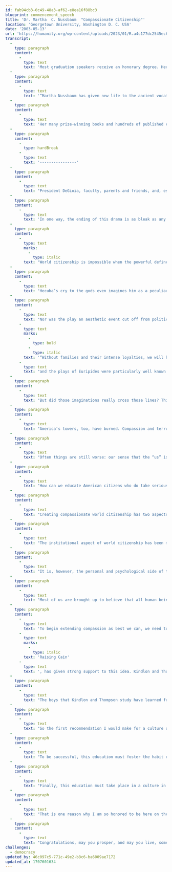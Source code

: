 ```yaml
---
id: fab94cb3-0c49-48a3-af62-e8ea16f88bc3
blueprint: commencement_speech
title: 'Dr. Martha  C. Nussbaum  "Compassionate Citizenship"'
location: 'Georgetown University, Washington D. C. USA'
date: '2003-05-13'
url: 'https://humanity.org/wp-content/uploads/2023/01/R.a4c177dc2545ec679792303d0839e245.jpeg'
transcript:
  -
    type: paragraph
    content:
      -
        type: text
        text: 'Most graduation speakers receive an honorary degree. Here, as an excellent example of how they often are phrased, is Dr. Nussbaum’s:'
  -
    type: paragraph
    content:
      -
        type: text
        text: '“Martha Nussbaum has given new life to the ancient vocation of the philosopher, understood as a thinker who both pursues deep questions about justice and the good and defends humanity’s highest ideals in the public forum. She has helped us see that the greatest human goods are fragile; that our emotions of love and loss, and their narrative depiction in literature, rightly record this fact; and that the capabilities for living a good human life of the most fragile and vulnerable among us, the women and children of the developing world, deserve shelter and support from their governments and from us all. Although critical of the Stoics’ assessment of our emotions, she has become a premier defender of the cosmopolitan ideal, which has come down to us from the Stoics via Immanuel Kant. Like her beloved Aristotle, Professor Nussbaum does not shrink from examining all sides of human nature. Chided for spending his time studying the movement and digestion of shellfish, Aristotle responded that ‘in every natural thing there is something wonderful.’ Having told us that story, Professor Nussbaum has gone on to examine all of humanity’s wonderful aspects, from our most sublime to what it is that we consider shameful and disgusting.'
  -
    type: paragraph
    content:
      -
        type: text
        text: 'Her many prize-winning books and hundreds of published essays cover topics from cosmopolitanism to cloning, from Aristotle’s Movement of Animals to Orwell’s 1984. She has contributed greatly to our understanding of the ideal of liberal education with her book, Cultivating Humanity, winner in 2002 of the Grawemeyer Award in Education. In a forthcoming work, Hiding from Humanity: Disgust, Shame, and the Law – depending on how one counts, perhaps her eleventh book – she examines how disgust and shame themselves can reflect and distort our moral judgment. For her contributions to the study of the ancients, which help us understand ourselves; for her inspired engagement with the full range of human artistic and literary achievement and her insistence on showing us how philosophy can learn from poetry; and for her passionate commitment to understanding and bettering the plight of the least fortunate, Georgetown University is proud to confer upon Martha C. Nussbaum the degree of Doctor of Humane Letters, honoris causa.”'
  -
    type: paragraph
    content:
      -
        type: hardBreak
      -
        type: text
        text: '----------------'
  -
    type: paragraph
    content:
      -
        type: text
        text: "President DeGioia, faculty, parents and friends, and, especially, graduates: On this day of celebration, I want to ask you to pause for a minute, and to think of the ending of a tragic drama, Euripides’ The Trojan Women. The towers of Troy are burning. All that is left of the once-proud city is a group of ragged women, bound for slavery, their husbands dead in battle, their sons murdered by the conquering Greeks, their daughters raped. Hecuba their queen invokes the king of the gods, using, remarkably, the language of democratic citizenship: “Son of Kronus, Council-President of Troy, father who gave us birth, do you see these undeserved sufferings that your Trojan people bear?” The Chorus answers grimly, “He sees, and yet the great city is no city. It has perished, and Troy exists no longer.” A little later, Hecuba and the Chorus conclude that the very name of their land has been wiped\_out."
  -
    type: paragraph
    content:
      -
        type: text
        text: 'In one way, the ending of this drama is as bleak as any in the history of tragic drama. Death, rape, slavery, fire destroying the towers, the city’s very name effaced from the record of history by rapacious and murderous Greeks. And yet, of course, it did not happen that way, not exactly. For the story of Troy’s fall is being enacted, some six hundred years after the event, by a company of Greek actors, in the Greek language of a Greek poet, in the presence of all the adult citizens of Athens, most powerful of Greek cities.'
  -
    type: paragraph
    content:
      -
        type: text
        marks:
          -
            type: italic
        text: "World citizenship is impossible when the powerful define their humanity in terms of possessions, rather than the goods of the soul. As the Greek philosophers long ago remarked, the goods of the soul are such that we can all strive toward them harmoniously: one person’s attainment of them reinforces, and does not undermine another’s. Material goods, by contrast, always cause conflict, especially when the goal is limitless accumulation, not merely sustenance. So world citizenship, and the compassion that supports it, must be built on the goods of the\_soul."
  -
    type: paragraph
    content:
      -
        type: text
        text: "Hecuba’s cry to the gods even imagines him as a peculiarly Athenian type of civic official, president of the city council. So the name of the land didn’t get wiped out after all. The imaginations of the conquerors were haunted by it, transmitted it, and mourn it. Obsessively their arts repeat the events of long-ago destruction, typically inviting, as here, the audience’s compassion for the women of Troy and blame for their assailants. In its very structure the play makes a claim for the moral value of compassionate imagining, as it asks its audience to partake in the terror of a burning city, of murder and rape and slavery. Insofar as members of the audience are engaged by this drama, feeling fear and grief for the conquered city, they demonstrate the ability of compassion to cross lines of time, place, and nation – and also, in the case of most of the audience, the line of sex, perhaps more difficult yet to\_cross."
  -
    type: paragraph
    content:
      -
        type: text
        text: "Nor was the play an aesthetic event cut off from political reality. The dramatic festivals of Athens were sacred festivals strongly connected to the idea of democratic deliberation,\_"
      -
        type: text
        marks:
          -
            type: bold
          -
            type: italic
        text: '“Without families and their intense loyalties, we will have, Aristotle says, a ‘watery’ kind of care all round. Nonetheless, when we observe how narrow and partisan our compassion usually is, we must ask how it can be educated and extended, so that the equal worth of all human beings becomes a stable psychological reality for us.”'
      -
        type: text
        text: "and the plays of Euripides were particularly well known for their engagement with contemporary events. In this case, the audience that watched The Trojan Women had recently voted to put to death the men of the rebellious colony of Melos and to enslave the women and children. Euripides invites them to contemplate the real human meaning of their actions. Compassion for the women of Troy should at least cause moral unease, reminding Athenians of the full and equal humanity of people who live in distant places, their fully human capacity for\_suffering."
  -
    type: paragraph
    content:
      -
        type: text
        text: "But did those imaginations really cross those lines? Think again of that invocation of Zeus. Trojans, if they worshipped Zeus as king of gods at all, surely did not refer to him as the president of the city council. The term prytanis is an Athenian legal term, completely unknown elsewhere. So it would appear that Hecuba is not a Trojan but a Greek. Her imagination is a Greek democratic (and mostly male) imagination. Maybe that’s a good thing, in the sense that the audience is surely invited to view her as their fellow and equal. But it still should give us pause. Did compassion really enable those Greeks to reach out and think about the real humanity of others, or did it stop short, allowing them to reaffirm the essential Greekness of everything that’s human? They are just us, and we are the ones who suffer humanly. Not those other ones, over in\_Melos."
  -
    type: paragraph
    content:
      -
        type: text
        text: "America’s towers, too, have burned. Compassion and terror are in the fabric of our lives. And now, like the Athenians, we must grapple with the fact that we have caused devastation in foreign lands. In the lives of Americans since 9/11, we do see evidence of the good work of compassion, as Americans make real to themselves the sufferings of many different people whom they never would otherwise have thought about: bereaved families of so many national and ethnic origins, even, sometimes, Arab-Americans who have suffered unfairly from airport searches and other types of mistreatment. Sometimes our compassion even crosses the national boundary. Tragedy led many people to a new awareness of the sufferings of the women of Afghanistan, and now many of us have compassion for the people of Iraq. All too often, however, the nation is the stopping place. In the New York Times issue last September [2002], commemorating 9/11, I was asked to comment on how America has changed. I wrote that Americans are becoming more curious and at least a little more knowledgeable about problems of poverty and lack of education in other parts of the world. But when my piece came out, it was on a page with about 20 other pieces, not one of which mentioned any other nation but the U. S., thus casting grave doubt, at least, on my optimistic\_contention."
  -
    type: paragraph
    content:
      -
        type: text
        text: "Often things are still worse: our sense that the “us” is all that matters can easily flip over into a demonizing of an imagined “them”, a group of outsiders who are imagined as enemies of the invulnerability and the pride of the all-important “us.” Just as parents’ compassion for their own children can all too easily slide into an attitude that promotes the defeat of other people’s children, so too with patriotism: compassion for our fellow Americans can all too easily slide over into an attitude that wants America to come out on top, defeating or subordinating other peoples or nations. Such attitudes have played an unfortunate role in much of the rhetoric surrounding the war with Iraq. We have been encouraged to be like sports fans cheering for our team, rather than as responsible world citizens trying to achieve a cooperative solution to our\_problems."
  -
    type: paragraph
    content:
      -
        type: text
        text: "How can we educate American citizens who do take seriously the reality of lives outside America, and who think of their own citizenship and its duties accordingly? Citizens who are not simply Americans, but citizens of the entire world, committed to both compassion and justice for the millions who suffer, not only from war, but from daily preventable tragedies such as malnutrition and disease? A child born in the\_U. S.\_today has life expectancy at birth of 78.6 years. A child born in Sierra Leone has life expectancy at birth of 38 years. In some African nations, 40% of the population is\_HIV\_positive, a situation perpetuated by the absence of affordable medications and suitable health infrastructure. In approximately one third of the world’s nations, less than 50% of women can read and write, a situation perpetuated by the inaction of multi-national corporations, who typically view young lives as instruments for gain, and who feel no responsibility to create educational opportunities and health care for their workforce. How can we educate American citizens who think responsibly about such problems, and America’s role in forming a world community to work on their\_solution?"
  -
    type: paragraph
    content:
      -
        type: text
        text: "Creating compassionate world citizenship has two aspects, the institutional and the personal. These must be cultivated at the same time, and they must reinforce one another. We will not get decent public attitudes without institutions that nourish the thoughts of inclusive world citizenship. But we also will not sustain those institutions, if we do not work to produce an expanded compassion in people, so that they make real to themselves the suffering of people at a\_distance."
  -
    type: paragraph
    content:
      -
        type: text
        text: "The institutional aspect of world citizenship has been much discussed, and though my proposals here go very much against the grain of the present administration and its public policies, they are familiar, and therefore can be stated briefly. We should base all our dealings with other nations on the recognition that there are binding moral norms that link us all into an international society. We should work to formalize those norms through international institutions, such as the United Nations, the International Labor Organization, the World Criminal Court, multinational alliances of many kinds, and binding agreements in areas such as environment, sex equality, and the rights of children. I believe we should not aim at a world state, and that global institutions should remain plural and decentralized, in order to protect national sovereignty, an important part of people’s right to freedom and self-determination. Nonetheless, we should work to strengthen the international institutions we already have, and to create others in particular areas. We should support these institutions with a true respect for the opinions of those who differ with us. That none of these goals is currently realized in our nation’s foreign policy, skeptical as it is of moral norms, of alliances, and of any interests outside of\_U.S.\_power, should be all too\_obvious."
  -
    type: paragraph
    content:
      -
        type: text
        text: "It is, however, the personal and psychological side of the issue on which I want to focus for the remainder of these brief remarks. Compassion is an emotion rooted, probably, in our biological heritage. But this history does not mean that compassion is devoid of thought. In fact, as Aristotle argued long ago, human compassion standardly requires three thoughts: that a serious bad thing has happened to someone else; that this bad event was not (or not entirely) the person’s own fault; and that we ourselves are vulnerable in similar ways. Thus compassion forms a psychological link between our own self-interest and the reality of another person’s good or ill. For that reason it is a morally valuable emotion – when it gets things right. Often, however, the thoughts involved in the emotion, and therefore the emotion itself, go astray, failing to link people at a distance to one’s own current possibilities and vulnerabilities. (Rousseau said that kings don’t feel compassion for their subjects because they count on never being human, subject to the vicissitudes of life.) These errors are likely to be built into the nature of compassion as it develops in childhood: we form intense attachments to the local first, and only gradually learn to have compassion for people who are outside our immediate circle. For many Americans, that expansion of concern stops at the national\_boundary."
  -
    type: paragraph
    content:
      -
        type: text
        text: "Most of us are brought up to believe that all human beings have equal worth. At least the world’s major religions and most secular philosophies tell us so. But our emotions don’t believe it. We mourn for those we know, not for those we don’t know. And most of us feel deep emotions about America, emotions we don’t feel about India, or Russia, or Rwanda. In and of itself, this narrowness of our emotional lives is probably acceptable and maybe even good. We need to built outward from meanings we understand, or else our moral life would be empty of urgency. Aristotle long ago said, plausibly, that the citizens in Plato’s ideal city, asked to care for all citizens equally, would actually care for none, since care is learned in small groups with their more intense attachments. Without families and their intense loyalties, we will have, he says, a “watery” kind of care all round. Nonetheless, when we observe how narrow and partisan our compassion usually is, we must ask how it can be educated and extended, so that the equal worth of all human beings becomes a stable psychological reality for\_us."
  -
    type: paragraph
    content:
      -
        type: text
        text: 'To begin extending compassion as best we can, we need to ask how and why local loyalties and attachments come to take in some instances an especially virulent and aggressive form, militating against a more general sympathy. I would suggest that one problem we particularly need to watch out for is a type of pathological narcissism in which the person demands complete control over all the sources of good, and a complete self-sufficiency in consequence. This pathology occurs repeatedly in human life, but perhaps it occurs with particular regularity in America, where young people are brought up to think that they are part of a nation that is on top of the world, and that they should expect to be completely in control of everything important in their lives, in consequence. Recent studies of troubled teens in America, particularly the impressive work of Dan Kindlon and Michael Thompson, in their book '
      -
        type: text
        marks:
          -
            type: italic
        text: 'Raising Cain'
      -
        type: text
        text: ', has given strong support to this idea. Kindlon and Thompson focus on boys, and they do believe that the problems they bring to light have a gendered aspect, but they are also signs of more general cultural problems.'
  -
    type: paragraph
    content:
      -
        type: text
        text: "The boys that Kindlon and Thompson study have learned from their culture that real men should be controlling, self-sufficient, dominant. They should never have, and certainly never admit to, fear and weakness. The consequence of this deformed expectation, Kindlon and Thompson show, is that these boys come to lack an understanding of their own vulnerabilities, needs and fears, weaknesses that all human beings share. They lack the language in which to characterize their own inner world, and they are by the same token clumsy interpreters of the emotions and inner lives of others. This emotional illiteracy is closely connected to aggression, as fear is turned outward, with little real understanding of the meaning of aggressive words and acts for the feelings of others. It is more than a little unfortunate that the foreign policy of our nation is at times expressed, today, in terms that reinforce these pathologies: we won’t let anyone threaten our preeminence, we’ll strike first against them,\_etc."
  -
    type: paragraph
    content:
      -
        type: text
        text: "So the first recommendation I would make for a culture of extended compassion is one that was also made by Rousseau. It is, that an education in common human weakness and vulnerability should be a very profound part of the education of all young people. Especially when they are at the crucial time when they are on the verge of adulthood, young people should learn to be tragic spectators, and to understand with increasing subtlety and responsiveness the predicaments to which human life is prone. Through stories and dramas, history, film, the study of philosophical and religious ethics, and the study of the global economic system, they should get the habit of decoding the suffering of another, and this decoding should deliberately lead them into lives both near and\_far."
  -
    type: paragraph
    content:
      -
        type: text
        text: "To be successful, this education must foster the habit of critical thinking, rooting out the inconsistencies of self-serving ethical thought; this suggests a key role for religious and secular philosophy. And it must also nourish the imagination; this suggests a key role for the arts. Third, it must offer much more knowledge of the world: the major world religions, economic conditions in developing countries, the deprivations with which a large proportion of the world’s people live from day to\_day."
  -
    type: paragraph
    content:
      -
        type: text
        text: "Finally, this education must take place in a culture in which materialism and greed are powerfully and pervasively criticized. World citizenship is impossible when the powerful define their humanity in terms of possessions, rather than the goods of the soul. As the Greek philosophers long ago remarked, the goods of the soul are such that we can all strive toward them harmoniously: one person’s attainment of them reinforces, and does not undermine another’s. Material goods, by contrast, always cause conflict, especially when the goal is limitless accumulation, not merely sustenance. So world citizenship, and the compassion that supports it, must be built on the goods of the\_soul."
  -
    type: paragraph
    content:
      -
        type: text
        text: "That is one reason why I am so honored to be here on the campus of America’s oldest and most distinguished Catholic university, and why I typically feel so much at home when I lecture in Catholic universities: because there is a shared understanding that the soul comes first, and that possessions are tools. That understanding (which is also formative in my own religion) is a non-negotiable basis for compassionate citizenship in today’s world. Are such ideas understood in our government? Not fully, I believe, even though our leadership portrays itself as Christian. On this day of celebration, let Hecuba’s cry for compassion and justice echo in our hearts, calling us to a life that challenges entrenched complacency and greed, and the violence that so often grows out of that greed, working against the recalcitrance of the world to make compassionate citizenship not just an ideal but a\_reality."
  -
    type: paragraph
    content:
      -
        type: text
        text: "Congratulations, may you prosper, and may you live, some day, in a world of justice for\_all."
challenges:
  - democracy
updated_by: 46c097c5-771c-49e2-b8c6-ba6009ae7172
updated_at: 1707601634
---
```

